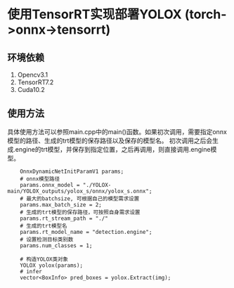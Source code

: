 # 使用TensorRT实现部署YOLOX (torch->onnx->tensorrt)

## 环境依赖

1. Opencv3.1
2. TensorRT7.2
3. Cuda10.2

## 使用方法
具体使用方法可以参照main.cpp中的main()函数。如果初次调用，需要指定onnx模型的路径、生成的trt模型的保存路径以及保存的模型名。
初次调用之后会生成.engine的trt模型，并保存到指定位置，之后再调用，则直接调用.engine模型。
```
    OnnxDynamicNetInitParamV1 params;
    # onnx模型路径
    params.onnx_model = "./YOLOX-main/YOLOX_outputs/yolox_s/onnx/yolox_s.onnx";
    # 最大的batchsize, 可根据自己的模型需求设置
    params.max_batch_size = 2;
    # 生成的trt模型的保存路径，可按照自身需求设置
    params.rt_stream_path = "./"
    # 生成的trt模型名
    params.rt_model_name = "detection.engine";
    # 设置检测目标类别数
    params.num_classes = 1;

    # 构造YOLOX类对象
    YOLOX yolox(params);
    # infer
    vector<BoxInfo> pred_boxes = yolox.Extract(img);
```